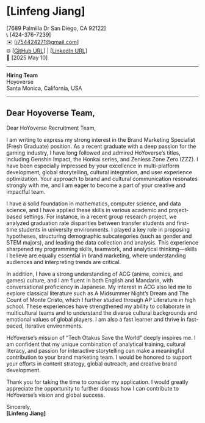 # [Linfeng Jiang]  
[7689 Palmilla Dr San Diego, CA 92122]  
📞 [424-376-7239]  
✉️ [j754424271@gmail.com]  
🌐 [[GitHub URL](https://github.com/LINfeng3j)] | [[LinkedIn URL](https://www.linkedin.com/in/lj754424271/)]  
📅 [2025 May 10]

---

**Hiring Team**  
Hoyoverse  
Santa Monica, California, USA 

---

## Dear Hoyoverse Team,

Dear HoYoverse Recruitment Team,

I am writing to express my strong interest in the Brand Marketing Specialist (Fresh Graduate) position. As a recent graduate with a deep passion for the gaming industry, I have long followed and admired HoYoverse’s titles, including Genshin Impact, the Honkai series, and Zenless Zone Zero (ZZZ). I have been especially impressed by your excellence in multi-platform development, global storytelling, cultural integration, and user experience optimization. Your approach to brand and cultural communication resonates strongly with me, and I am eager to become a part of your creative and impactful team.

I have a solid foundation in mathematics, computer science, and data science, and I have applied these skills in various academic and project-based settings. For instance, in a recent group research project, we analyzed graduation rate disparities between transfer students and first-time students in university environments. I played a key role in proposing hypotheses, structuring demographic subcategories (such as gender and STEM majors), and leading the data collection and analysis. This experience sharpened my programming skills, teamwork, and analytical thinking—skills I believe are equally essential in brand marketing, where understanding audiences and interpreting trends are critical.

In addition, I have a strong understanding of ACG (anime, comics, and games) culture, and I am fluent in both English and Mandarin, with conversational proficiency in Japanese. My interest in ACG also led me to explore classical literature such as A Midsummer Night’s Dream and The Count of Monte Cristo, which I further studied through AP Literature in high school. These experiences have strengthened my ability to collaborate in multicultural teams and to understand the diverse cultural backgrounds and emotional values of global players. I am also a fast learner and thrive in fast-paced, iterative environments.

HoYoverse’s mission of “Tech Otakus Save the World” deeply inspires me. I am confident that my unique combination of analytical training, cultural literacy, and passion for interactive storytelling can make a meaningful contribution to your brand marketing team. I would be honored to support your efforts in content strategy, global outreach, and creative brand development.

Thank you for taking the time to consider my application. I would greatly appreciate the opportunity to further discuss how I can contribute to HoYoverse’s vision and global success.

Sincerely,  
**[Linfeng Jiang]**

